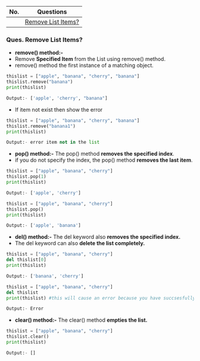 |  No.  | Questions                                     |
| :---: | --------------------------------------------- |
|       | [Remove List Items?](#ques-remove-list-items) |

### **Ques. Remove List Items?**
* **remove() method:-** 
* Remove **Specified Item** from the List using remove() method.
* remove() method the first instance of a matching object.
```python
thislist = ["apple", "banana", "cherry", "banana"]
thislist.remove("banana")
print(thislist)

Output:- ['apple', 'cherry', "banana"]
```

* If item not exist then show the error
```python
thislist = ["apple", "banana", "cherry", "banana"]
thislist.remove("banana1")
print(thislist)

Output:- error item not in the list
```

* **pop() method:-** The pop() method **removes the specified index**.
* if you do not specify the index, the pop() method **removes the last item**.
```python
thislist = ["apple", "banana", "cherry"]
thislist.pop(1)
print(thislist)

Output:- ['apple', 'cherry']
```
```python
thislist = ["apple", "banana", "cherry"]
thislist.pop()
print(thislist)

Output:- ['apple', 'banana']
```
* **del() method:-** The del keyword also **removes the specified index.**
* The del keyword can also **delete the list completely.**
```python
thislist = ["apple", "banana", "cherry"]
del thislist[0]
print(thislist)

Output:- ['banana', 'cherry']
```
```python
thislist = ["apple", "banana", "cherry"]
del thislist
print(thislist) #this will cause an error because you have succsesfully deleted "thislist".

Output:- Error
```
* **clear() method:-** The clear() method **empties the list.**
```python
thislist = ["apple", "banana", "cherry"]
thislist.clear()
print(thislist)

Output:- []
```